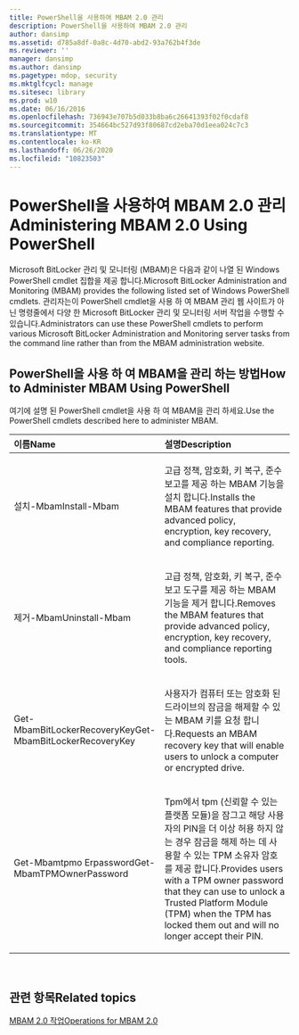 ```yaml
---
title: PowerShell을 사용하여 MBAM 2.0 관리
description: PowerShell을 사용하여 MBAM 2.0 관리
author: dansimp
ms.assetid: d785a8df-0a8c-4d70-abd2-93a762b4f3de
ms.reviewer: ''
manager: dansimp
ms.author: dansimp
ms.pagetype: mdop, security
ms.mktglfcycl: manage
ms.sitesec: library
ms.prod: w10
ms.date: 06/16/2016
ms.openlocfilehash: 736943e707b5d033b8ba6c26641393f02f0cdaf8
ms.sourcegitcommit: 354664bc527d93f80687cd2eba70d1eea024c7c3
ms.translationtype: MT
ms.contentlocale: ko-KR
ms.lasthandoff: 06/26/2020
ms.locfileid: "10823503"
---
```

# <span data-ttu-id="f2e9d-103">PowerShell을 사용하여 MBAM 2.0 관리</span><span class="sxs-lookup"><span data-stu-id="f2e9d-103">Administering MBAM 2.0 Using PowerShell</span></span>


<span data-ttu-id="f2e9d-104">Microsoft BitLocker 관리 및 모니터링 (MBAM)은 다음과 같이 나열 된 Windows PowerShell cmdlet 집합을 제공 합니다.</span><span class="sxs-lookup"><span data-stu-id="f2e9d-104">Microsoft BitLocker Administration and Monitoring (MBAM) provides the following listed set of Windows PowerShell cmdlets.</span></span> <span data-ttu-id="f2e9d-105">관리자는이 PowerShell cmdlet을 사용 하 여 MBAM 관리 웹 사이트가 아닌 명령줄에서 다양 한 Microsoft BitLocker 관리 및 모니터링 서버 작업을 수행할 수 있습니다.</span><span class="sxs-lookup"><span data-stu-id="f2e9d-105">Administrators can use these PowerShell cmdlets to perform various Microsoft BitLocker Administration and Monitoring server tasks from the command line rather than from the MBAM administration website.</span></span>

## <span data-ttu-id="f2e9d-106">PowerShell을 사용 하 여 MBAM을 관리 하는 방법</span><span class="sxs-lookup"><span data-stu-id="f2e9d-106">How to Administer MBAM Using PowerShell</span></span>


<span data-ttu-id="f2e9d-107">여기에 설명 된 PowerShell cmdlet을 사용 하 여 MBAM을 관리 하세요.</span><span class="sxs-lookup"><span data-stu-id="f2e9d-107">Use the PowerShell cmdlets described here to administer MBAM.</span></span>

<table>
<colgroup>
<col width="50%" />
<col width="50%" />
</colgroup>
<thead>
<tr class="header">
<th align="left"><span data-ttu-id="f2e9d-108">이름</span><span class="sxs-lookup"><span data-stu-id="f2e9d-108">Name</span></span></th>
<th align="left"><span data-ttu-id="f2e9d-109">설명</span><span class="sxs-lookup"><span data-stu-id="f2e9d-109">Description</span></span></th>
</tr>
</thead>
<tbody>
<tr class="odd">
<td align="left"><p><span data-ttu-id="f2e9d-110">설치-Mbam</span><span class="sxs-lookup"><span data-stu-id="f2e9d-110">Install-Mbam</span></span></p></td>
<td align="left"><p><span data-ttu-id="f2e9d-111">고급 정책, 암호화, 키 복구, 준수 보고를 제공 하는 MBAM 기능을 설치 합니다.</span><span class="sxs-lookup"><span data-stu-id="f2e9d-111">Installs the MBAM features that provide advanced policy, encryption, key recovery, and compliance reporting.</span></span></p></td>
</tr>
<tr class="even">
<td align="left"><p><span data-ttu-id="f2e9d-112">제거-Mbam</span><span class="sxs-lookup"><span data-stu-id="f2e9d-112">Uninstall-Mbam</span></span></p></td>
<td align="left"><p><span data-ttu-id="f2e9d-113">고급 정책, 암호화, 키 복구, 준수 보고 도구를 제공 하는 MBAM 기능을 제거 합니다.</span><span class="sxs-lookup"><span data-stu-id="f2e9d-113">Removes the MBAM features that provide advanced policy, encryption, key recovery, and compliance reporting tools.</span></span></p></td>
</tr>
<tr class="odd">
<td align="left"><p><span data-ttu-id="f2e9d-114">Get-MbamBitLockerRecoveryKey</span><span class="sxs-lookup"><span data-stu-id="f2e9d-114">Get-MbamBitLockerRecoveryKey</span></span></p></td>
<td align="left"><p><span data-ttu-id="f2e9d-115">사용자가 컴퓨터 또는 암호화 된 드라이브의 잠금을 해제할 수 있는 MBAM 키를 요청 합니다.</span><span class="sxs-lookup"><span data-stu-id="f2e9d-115">Requests an MBAM recovery key that will enable users to unlock a computer or encrypted drive.</span></span></p></td>
</tr>
<tr class="even">
<td align="left"><p><span data-ttu-id="f2e9d-116">Get-Mbamtpmo<c13> Erpassword</span><span class="sxs-lookup"><span data-stu-id="f2e9d-116">Get-MbamTPMOwnerPassword</span></span></p></td>
<td align="left"><p><span data-ttu-id="f2e9d-117">Tpm에서 tpm (신뢰할 수 있는 플랫폼 모듈)을 잠그고 해당 사용자의 PIN을 더 이상 허용 하지 않는 경우 잠금을 해제 하는 데 사용할 수 있는 TPM 소유자 암호를 제공 합니다.</span><span class="sxs-lookup"><span data-stu-id="f2e9d-117">Provides users with a TPM owner password that they can use to unlock a Trusted Platform Module (TPM) when the TPM has locked them out and will no longer accept their PIN.</span></span></p></td>
</tr>
</tbody>
</table>

 

## <span data-ttu-id="f2e9d-118">관련 항목</span><span class="sxs-lookup"><span data-stu-id="f2e9d-118">Related topics</span></span>


[<span data-ttu-id="f2e9d-119">MBAM 2.0 작업</span><span class="sxs-lookup"><span data-stu-id="f2e9d-119">Operations for MBAM 2.0</span></span>](operations-for-mbam-20-mbam-2.md)

 

 





